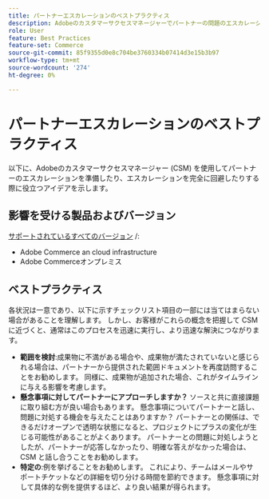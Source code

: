 ```yaml
---
title: パートナーエスカレーションのベストプラクティス
description: Adobeのカスタマーサクセスマネージャーでパートナーの問題のエスカレーションを準備する方法、またはエスカレーションを回避する方法について説明します。
role: User
feature: Best Practices
feature-set: Commerce
source-git-commit: 85f9355d0e8c704be3760334b07414d3e15b3b97
workflow-type: tm+mt
source-wordcount: '274'
ht-degree: 0%

---
```



# パートナーエスカレーションのベストプラクティス

以下に、Adobeのカスタマーサクセスマネージャー (CSM) を使用してパートナーのエスカレーションを準備したり、エスカレーションを完全に回避したりする際に役立つアイデアを示します。

## 影響を受ける製品およびバージョン

[サポートされているすべてのバージョン](../../../release/versions.md) /:

* Adobe Commerce an cloud infrastructure
* Adobe Commerceオンプレミス

## ベストプラクティス

各状況は一意であり、以下に示すチェックリスト項目の一部には当てはまらない場合があることを理解します。 しかし、お客様がこれらの概念を把握して CSM に近づくと、通常はこのプロセスを迅速に実行し、より迅速な解決につながります。

* **範囲を検討**:成果物に不満がある場合や、成果物が満たされていないと感じられる場合は、パートナーから提供された範囲ドキュメントを再度訪問することをお勧めします。 同様に、成果物が追加された場合、これがタイムラインに与える影響を考慮します。
* **懸念事項に対してパートナーにアプローチしますか？** ソースと共に直接課題に取り組む方が良い場合もあります。 懸念事項についてパートナーと話し、問題に対処する機会を与えたことはありますか？ パートナーとの関係は、できるだけオープンで透明な状態になると、プロジェクトにプラスの変化が生じる可能性があることがよくあります。 パートナーとの問題に対処しようとしたが、パートナーが応答しなかったり、明確な答えがなかった場合は、CSM と話し合うことをお勧めします。
* **特定の**:例を挙げることをお勧めします。 これにより、チームはメールやサポートチケットなどの詳細を切り分ける時間を節約できます。 懸念事項に対して具体的な例を提供するほど、より良い結果が得られます。
